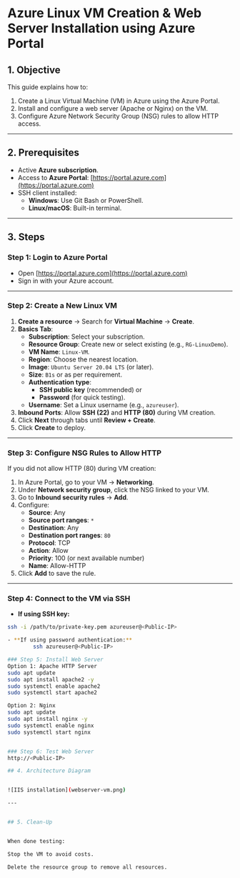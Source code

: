 # Azure Linux VM Creation & Web Server Installation using Azure Portal

## 1. Objective
This guide explains how to:
1. Create a Linux Virtual Machine (VM) in Azure using the Azure Portal.
2. Install and configure a web server (Apache or Nginx) on the VM.
3. Configure Azure Network Security Group (NSG) rules to allow HTTP access.

---

## 2. Prerequisites
- Active **Azure subscription**.
- Access to **Azure Portal**: [https://portal.azure.com](https://portal.azure.com)
- SSH client installed:
  - **Windows**: Use Git Bash or PowerShell.
  - **Linux/macOS**: Built-in terminal.

---

## 3. Steps

### Step 1: Login to Azure Portal
- Open [https://portal.azure.com](https://portal.azure.com)  
- Sign in with your Azure account.

---

### Step 2: Create a New Linux VM
1. **Create a resource** → Search for **Virtual Machine** → **Create**.
2. **Basics Tab**:
   - **Subscription**: Select your subscription.
   - **Resource Group**: Create new or select existing (e.g., `RG-LinuxDemo`).
   - **VM Name**: `Linux-VM`.
   - **Region**: Choose the nearest location.
   - **Image**: `Ubuntu Server 20.04 LTS` (or later).
   - **Size**: `B1s` or as per requirement.
   - **Authentication type**: 
     - **SSH public key** (recommended) or 
     - **Password** (for quick testing).
   - **Username**: Set a Linux username (e.g., `azureuser`).
3. **Inbound Ports**: Allow **SSH (22)** and **HTTP (80)** during VM creation.
4. Click **Next** through tabs until **Review + Create**.
5. Click **Create** to deploy.

---

### Step 3: Configure NSG Rules to Allow HTTP
If you did not allow HTTP (80) during VM creation:
1. In Azure Portal, go to your VM → **Networking**.
2. Under **Network security group**, click the NSG linked to your VM.
3. Go to **Inbound security rules** → **Add**.
4. Configure:
   - **Source**: Any
   - **Source port ranges**: `*`
   - **Destination**: Any
   - **Destination port ranges**: `80`
   - **Protocol**: TCP
   - **Action**: Allow
   - **Priority**: 100 (or next available number)
   - **Name**: Allow-HTTP
5. Click **Add** to save the rule.

---

### Step 4: Connect to the VM via SSH
- **If using SSH key:**
```bash
ssh -i /path/to/private-key.pem azureuser@<Public-IP>

- **If using password authentication:**
		ssh azureuser@<Public-IP>

### Step 5: Install Web Server
Option 1: Apache HTTP Server
sudo apt update
sudo apt install apache2 -y
sudo systemctl enable apache2
sudo systemctl start apache2

Option 2: Nginx
sudo apt update
sudo apt install nginx -y
sudo systemctl enable nginx
sudo systemctl start nginx


### Step 6: Test Web Server
http://<Public-IP>

## 4. Architecture Diagram


![IIS installation](webserver-vm.png)

---


## 5. Clean-Up


When done testing:

Stop the VM to avoid costs.

Delete the resource group to remove all resources.

